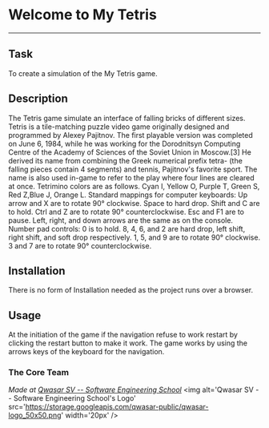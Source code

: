 # Welcome to My Tetris
***

## Task
To create a simulation of the My Tetris game.

## Description
The Tetris game simulate an interface of falling bricks of different sizes.
Tetris is a tile-matching puzzle video game originally designed and programmed by Alexey Pajitnov. The first playable version was completed on June 6, 1984, while he was working for the Dorodnitsyn Computing Centre of the Academy of Sciences of the Soviet Union in Moscow.[3] He derived its name from combining the Greek numerical prefix tetra- (the falling pieces contain 4 segments) and tennis, Pajitnov's favorite sport. The name is also used in-game to refer to the play where four lines are cleared at once.
Tetrimino colors are as follows.
Cyan I, Yellow O, Purple T, Green S, Red Z,Blue J, Orange L.
Standard mappings for computer keyboards:
Up arrow and X are to rotate 90° clockwise.
Space to hard drop.
Shift and C are to hold.
Ctrl and Z are to rotate 90° counterclockwise.
Esc and F1 are to pause.
Left, right, and down arrows are the same as on the console.
Number pad controls:
0 is to hold.
8, 4, 6, and 2 are hard drop, left shift, right shift, and soft drop respectively.
1, 5, and 9 are to rotate 90° clockwise.
3 and 7 are to rotate 90° counterclockwise.

## Installation
There is no form of Installation needed as the project runs over a browser.

## Usage
At the initiation of the game if the navigation refuse to work restart by clicking the restart button to make it work.
The game works by using the arrows keys of the keyboard for the navigation.

### The Core Team


<span><i>Made at <a href='https://qwasar.io'>Qwasar SV -- Software Engineering School</a></i></span>
<span><img alt='Qwasar SV -- Software Engineering School's Logo' src='https://storage.googleapis.com/qwasar-public/qwasar-logo_50x50.png' width='20px' /></span>

